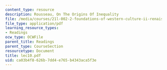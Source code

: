 ```yaml
---
content_type: resource
description: Rousseau, On The Origins Of Inequality
file: /media/courses/21l-002-2-foundations-of-western-culture-ii-renaissance-to-modernity-spring-2003/ca03b4f8626b7dd4e765b4343aca5f3e_lec10.pdf
file_type: application/pdf
learning_resource_types:
- Readings
ocw_type: OCWFile
parent_title: Readings
parent_type: CourseSection
resourcetype: Document
title: lec10.pdf
uid: ca03b4f8-626b-7dd4-e765-b4343aca5f3e
---
```

